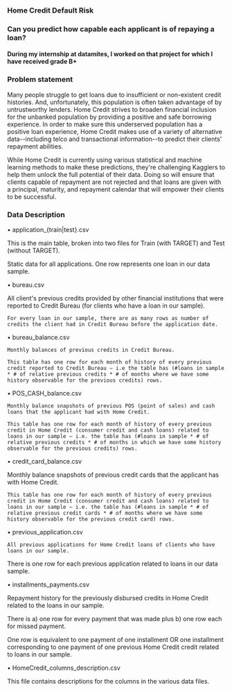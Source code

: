 ### Home Credit Default Risk
### Can you predict how capable each applicant is of repaying a loan?
#### During my internship at datamites, I worked on that project for which I have received grade B+

### Problem statement

Many people struggle to get loans due to insufficient or non-existent credit histories. And, unfortunately, this population is often taken advantage of by untrustworthy lenders.
Home Credit strives to broaden financial inclusion for the unbanked population by providing a positive and safe borrowing experience. In order to make sure this underserved population has a positive loan experience, Home Credit makes use of a variety of alternative data--including telco and transactional information--to predict their clients' repayment abilities.

While Home Credit is currently using various statistical and machine learning methods to make these predictions, they're challenging Kagglers to help them unlock the full potential of their data. Doing so will ensure that clients capable of repayment are not rejected and that loans are given with a principal, maturity, and repayment calendar that will empower their clients to be successful.

### Data Description

•	application_{train|test}.csv

This is the main table, broken into two files for Train (with TARGET) and Test (without TARGET). 

Static data for all applications. One row represents one loan in our data sample.

•	bureau.csv

All client's previous credits provided by other financial institutions that were reported to Credit Bureau (for clients who have a loan in our sample). 

	For every loan in our sample, there are as many rows as number of credits the client had in Credit Bureau before the application date.

•	bureau_balance.csv

	Monthly balances of previous credits in Credit Bureau. 
  
	This table has one row for each month of history of every previous credit reported to Credit Bureau – i.e the table has (#loans in sample * # of relative previous credits * # of months where we have some history observable for the previous credits) rows.

•	POS_CASH_balance.csv

	Monthly balance snapshots of previous POS (point of sales) and cash loans that the applicant had with Home Credit. 
  
	This table has one row for each month of history of every previous credit in Home Credit (consumer credit and cash loans) related to loans in our sample – i.e. the table has (#loans in sample * # of relative previous credits * # of months in which we have some history observable for the previous credits) rows.

•	credit_card_balance.csv

Monthly balance snapshots of previous credit cards that the applicant has with Home Credit. 

	This table has one row for each month of history of every previous credit in Home Credit (consumer credit and cash loans) related to loans in our sample – i.e. the table has (#loans in sample * # of relative previous credit cards * # of months where we have some history observable for the previous credit card) rows.

•	previous_application.csv

	All previous applications for Home Credit loans of clients who have loans in our sample. 
  
There is one row for each previous application related to loans in our data sample.

•	installments_payments.csv

Repayment history for the previously disbursed credits in Home Credit related to the loans in our sample. 

There is a) one row for every payment that was made plus b) one row each for missed payment. 

One row is equivalent to one payment of one installment OR one installment corresponding to one payment of one previous Home Credit credit related to loans in our sample.

•	HomeCredit_columns_description.csv

This file contains descriptions for the columns in the various data files.



 
